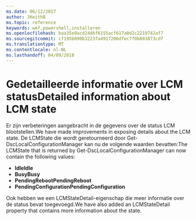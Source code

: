 ```yaml
---
ms.date: 06/12/2017
author: JKeithB
ms.topic: reference
keywords: wmf,powershell,installeren
ms.openlocfilehash: baa35e9acd24d6f6155acf617a0d2c2210742af7
ms.sourcegitcommit: cf195b090b3223fa4917206dfec7f0b603873cdf
ms.translationtype: MT
ms.contentlocale: nl-NL
ms.lasthandoff: 04/09/2018
---
```

# <a name="detailed-information-about-lcm-state"></a><span data-ttu-id="fdced-102">Gedetailleerde informatie over LCM status</span><span class="sxs-lookup"><span data-stu-id="fdced-102">Detailed information about LCM state</span></span>

<span data-ttu-id="fdced-103">Er zijn verbeteringen aangebracht in de gegevens over de status LCM blootstellen.</span><span class="sxs-lookup"><span data-stu-id="fdced-103">We have made improvements in exposing details about the LCM state.</span></span> <span data-ttu-id="fdced-104">De LCMState die wordt geretourneerd door Get-DscLocalConfigurationManager kan nu de volgende waarden bevatten:</span><span class="sxs-lookup"><span data-stu-id="fdced-104">The LCMState that is returned by Get-DscLocalConfigurationManager can now contain the following values:</span></span>

* <span data-ttu-id="fdced-105">**Idle**</span><span class="sxs-lookup"><span data-stu-id="fdced-105">**Idle**</span></span>
* <span data-ttu-id="fdced-106">**Busy**</span><span class="sxs-lookup"><span data-stu-id="fdced-106">**Busy**</span></span>
* <span data-ttu-id="fdced-107">**PendingReboot**</span><span class="sxs-lookup"><span data-stu-id="fdced-107">**PendingReboot**</span></span>
* <span data-ttu-id="fdced-108">**PendingConfiguration**</span><span class="sxs-lookup"><span data-stu-id="fdced-108">**PendingConfiguration**</span></span>

<span data-ttu-id="fdced-109">Ook hebben we een LCMStateDetail-eigenschap die meer informatie over de status bevat toegevoegd.</span><span class="sxs-lookup"><span data-stu-id="fdced-109">We have also added an LCMStateDetail property that contains more information about the state.</span></span>